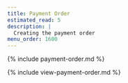 ```yaml
---
title: Payment Order
estimated_read: 5
description: |
  Creating the payment order
menu_order: 1600
---
```


{% include payment-order.md %}

{% include view-payment-order.md %}
